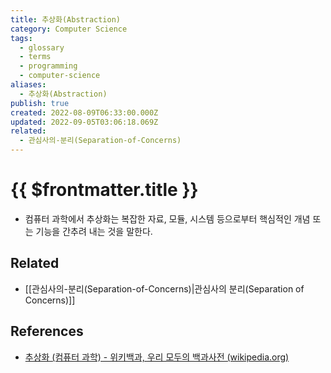 ```yaml
---
title: 추상화(Abstraction)
category: Computer Science
tags:
  - glossary
  - terms
  - programming
  - computer-science
aliases:
  - 추상화(Abstraction)
publish: true
created: 2022-08-09T06:33:00.000Z
updated: 2022-09-05T03:06:18.069Z
related:
  - 관심사의-분리(Separation-of-Concerns)
---
```


# {{ $frontmatter.title }}

- 컴퓨터 과학에서 추상화는 복잡한 자료, 모듈, 시스템 등으로부터 핵심적인 개념 또는 기능을 간추려 내는 것을 말한다.

## Related

- [[관심사의-분리(Separation-of-Concerns)|관심사의 분리(Separation of Concerns)]]

## References

- [추상화 (컴퓨터 과학) - 위키백과, 우리 모두의 백과사전 (wikipedia.org)](<https://ko.wikipedia.org/wiki/%EC%B6%94%EC%83%81%ED%99%94_(%EC%BB%B4%ED%93%A8%ED%84%B0_%EA%B3%BC%ED%95%99)>)
